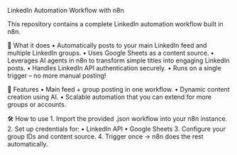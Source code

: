 LinkedIn Automation Workflow with n8n

This repository contains a complete LinkedIn automation workflow built in n8n.

🚀 What it does
	•	Automatically posts to your main LinkedIn feed and multiple LinkedIn groups.
	•	Uses Google Sheets as a content source.
	•	Leverages AI agents in n8n to transform simple titles into engaging LinkedIn posts.
	•	Handles LinkedIn API authentication securely.
	•	Runs on a single trigger – no more manual posting!

📌 Features
	•	Main feed + group posting in one workflow.
	•	Dynamic content creation using AI.
	•	Scalable automation that you can extend for more groups or accounts.

🛠 How to use
	1.	Import the provided .json workflow into your n8n instance.
	2.	Set up credentials for:
	•	LinkedIn API
	•	Google Sheets
	3.	Configure your group IDs and content source.
	4.	Trigger once → n8n does the rest automatically.
